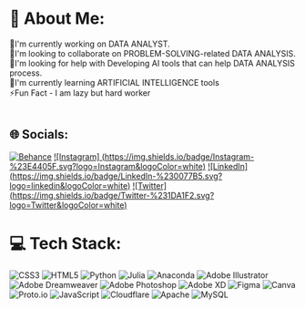 # 💫 About Me:
🔭I'm currently working on DATA ANALYST.<br>👬I'm looking to collaborate on PROBLEM-SOLVING-related DATA ANALYSIS.<br>🤝I'm looking for help with Developing AI tools that can help DATA ANALYSIS process.<br>🌱I'm currently learning ARTIFICIAL INTELLIGENCE tools<br>⚡Fun Fact - I am lazy but hard worker <br><br>


## 🌐 Socials:
[![Behance](https://img.shields.io/badge/Behance-1769ff?logo=behance&logoColor=white)](https://www.behance.net/kalamcreation) [![Instagram]
(https://img.shields.io/badge/Instagram-%23E4405F.svg?logo=Instagram&logoColor=white)](https://www.instagram.com/kalamcreationn/) [![LinkedIn]
(https://img.shields.io/badge/LinkedIn-%230077B5.svg?logo=linkedin&logoColor=white)](https://www.linkedin.com/in/kalamcreation/) [![Twitter]
(https://img.shields.io/badge/Twitter-%231DA1F2.svg?logo=Twitter&logoColor=white)](https://twitter.com/kalamcreation) 

# 💻 Tech Stack:
![CSS3](https://img.shields.io/badge/css3-%231572B6.svg?style=plastic&logo=css3&logoColor=white) ![HTML5](https://img.shields.io/badge/html5-%23E34F26.svg?style=plastic&logo=html5&logoColor=white) ![Python](https://img.shields.io/badge/python-3670A0?style=plastic&logo=python&logoColor=ffdd54) ![Julia](https://img.shields.io/badge/-Julia-9558B2?style=plastic&logo=julia&logoColor=white) ![Anaconda](https://img.shields.io/badge/Anaconda-%2344A833.svg?style=plastic&logo=anaconda&logoColor=white) ![Adobe Illustrator](https://img.shields.io/badge/adobeillustrator-%23FF9A00.svg?style=plastic&logo=adobeillustrator&logoColor=white) ![Adobe Dreamweaver](https://img.shields.io/badge/Adobe%20Dreamweaver-FF61F6.svg?style=plastic&logo=Adobe%20Dreamweaver&logoColor=white) ![Adobe Photoshop](https://img.shields.io/badge/adobephotoshop-%2331A8FF.svg?style=plastic&logo=adobephotoshop&logoColor=white) ![Adobe XD](https://img.shields.io/badge/Adobe%20XD-470137?style=plastic&logo=Adobe%20XD&logoColor=#FF61F6) 	![Figma](https://img.shields.io/badge/figma-%23F24E1E.svg?style=plastic&logo=figma&logoColor=white) ![Canva](https://img.shields.io/badge/Canva-%2300C4CC.svg?style=plastic&logo=Canva&logoColor=white) ![Proto.io](https://img.shields.io/badge/Proto.io-161637?style=plastic&logo=proto.io&logoColor=00e5ff) ![JavaScript](https://img.shields.io/badge/javascript-%23323330.svg?style=plastic&logo=javascript&logoColor=%23F7DF1E) ![Cloudflare](https://img.shields.io/badge/Cloudflare-F38020?style=plastic&logo=Cloudflare&logoColor=white) ![Apache](https://img.shields.io/badge/apache-%23D42029.svg?style=plastic&logo=apache&logoColor=white) ![MySQL](https://img.shields.io/badge/mysql-%2300f.svg?style=plastic&logo=mysql&logoColor=white)

<!-- Proudly created with GPRM ( https://gprm.itsvg.in ) -->

